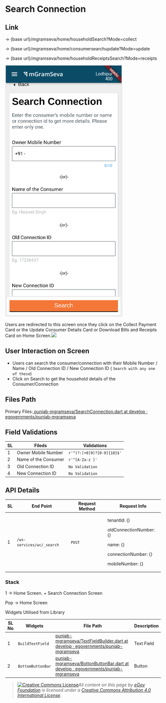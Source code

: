 # Search Connection

## **Link**&#x20;

→ {base url}/mgramseva/home/householdSearch?Mode=collect

&#x20;→ {base url}/mgramseva/home/consumersearchupdate?Mode=update

&#x20;→ {base url}/mgramseva/home/householdReceiptsSearch?Mode=receipts

![](<../../../../.gitbook/assets/image (84).png>)

Users are redirected to this screen once they click on the Collect Payment Card or the Update Consumer Details Card or Download Bills and Receipts Card on Home Screen.![](blob:https://digit-discuss.atlassian.net/23527a1c-0ba9-4b83-9c8f-ae1824f6554a#media-blob-url=true\&id=22a4929f-89bc-480a-a918-c5a4e85188ab\&collection=contentId-1925316787\&contextId=1925316787\&mimeType=image%2Fpng\&name=Search%20Connection.png\&size=43384\&width=380\&height=814\&alt=)

## **User Interaction on Screen**

* Users can search the consumer/connection with their Mobile Number / Name / Old Connection ID / New Connection ID ( `Search with any one of these`)
* Click on Search to get the household details of the Consumer/Connection

## **Files Path**

Primary Files:[ <img src="https://github.com/fluidicon.png" alt="" data-size="line">punjab-mgramseva/SearchConnection.dart at develop · egovernments/punjab-mgramseva](https://github.com/egovernments/punjab-mgramseva/blob/develop/frontend/mgramseva/lib/screeens/ConnectionResults/SearchConnection.dart)

## **Field Validations**

| **SL** | **Fileds**           | **Validations**            |
| ------ | -------------------- | -------------------------- |
| 1      | Owner Mobile Number  | `r'^(?:[+0]9)?[0-9]{10}$'` |
| 2      | Name of the Consumer | `r'^[A-Za-z ]'`            |
| 3      | Old Connection ID    | `No Validation`            |
| 4      | New Connection ID    | `No Validation`            |

## **API Details**

| **SL** | **End Point**             | **Request Method** | **Request Info**                                                                                                   |
| ------ | ------------------------- | ------------------ | ------------------------------------------------------------------------------------------------------------------ |
| 1      | `/ws-services/wc/_search` | `POST`             | <p>tenantId: {}</p><p>oldConnectionNumber: {}</p><p>name: {}</p><p>connectionNumber: {}</p><p>mobileNumber: {}</p> |

### Stack

1 → Home Screen. + Search Connection Screen

Pop → Home Screen

Widgets Utilised from Library

| **SL No** | **Widgets**       | **File Path**                                                                                                                                                                                                                                                               | **Description** |
| --------- | ----------------- | --------------------------------------------------------------------------------------------------------------------------------------------------------------------------------------------------------------------------------------------------------------------------- | --------------- |
| 1         | `BuildTextField`  | [<img src="https://github.com/fluidicon.png" alt="" data-size="line">punjab-mgramseva/TextFieldBuilder.dart at develop · egovernments/punjab-mgramseva](https://github.com/egovernments/punjab-mgramseva/blob/develop/frontend/mgramseva/lib/widgets/TextFieldBuilder.dart) | Text Field      |
| 2         | `BottomButtonBar` | [<img src="https://github.com/fluidicon.png" alt="" data-size="line">punjab-mgramseva/BottonButtonBar.dart at develop · egovernments/punjab-mgramseva](https://github.com/egovernments/punjab-mgramseva/blob/develop/frontend/mgramseva/lib/widgets/BottonButtonBar.dart)   | Button          |

> [![Creative Commons License](https://i.creativecommons.org/l/by/4.0/80x15.png)_​_](http://creativecommons.org/licenses/by/4.0/)_All content on this page by_ [_eGov Foundation_](https://egov.org.in/) _is licensed under a_ [_Creative Commons Attribution 4.0 International License_](http://creativecommons.org/licenses/by/4.0/)_._

